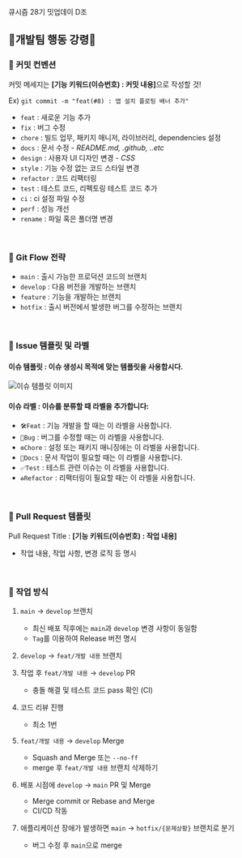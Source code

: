 
큐시즘 28기 밋업데이 D조

## 📢개발팀 행동 강령📢

### 📕 커밋 컨벤션

커밋 메세지는 <b>[기능 키워드(이슈번호) : 커밋 내용]</b>으로 작성할 것!

Ex) `git commit -m "feat(#8) : 앱 설치 플로팅 배너 추가" `

- `feat` : 새로운 기능 추가
- `fix` : 버그 수정
- `chore` : 빌드 업무, 패키지 매니저, 라이브러리, dependencies 설정
- `docs` : 문서 수정 - <i>README.md, .github, ..etc</i>
- `design` : 사용자 UI 디자인 변경 - <i> CSS</i>
- `style` : 기능 수정 없는 코드 스타일 변경
- `refactor` : 코드 리팩터링
- `test` : 테스트 코드, 리펙토링 테스트 코드 추가
- `ci` : ci 설정 파일 수정
- `perf` : 성능 개선
- `rename` : 파일 혹은 폴더명 변경

<br>

### 📙 Git Flow 전략

- `main` : 출시 가능한 프로덕션 코드의 브랜치
- `develop` : 다음 버전을 개발하는 브랜치
- `feature` : 기능을 개발하는 브랜치
- `hotfix` : 출시 버전에서 발생한 버그를 수정하는 브랜치

<br>

### 📒 Issue 템플릿 및 라벨

#### 이슈 템플릿 : 이슈 생성시 목적에 맞는 템플릿을 사용합시다.

![이슈 템플릿 이미지](./.github/issue_template_img.png)

#### 이슈 라벨 : 이슈를 분류할 때 라벨을 추가합니다:

- `🛠Feat` : 기능 개발을 할 때는 이 라벨을 사용합니다.
- `🔨Bug` : 버그를 수정할 때는 이 라벨을 사용합니다.
- `⚙Chore` : 설정 또는 패키지 매니징에는 이 라벨을 사용합니다.
- `📃Docs` : 문서 작업이 필요할 때는 이 라벨을 사용합니다.
- `✅Test` : 테스트 관련 이슈는 이 라벨을 사용합니다.
- `♻Refactor` : 리팩터링이 필요할 때는 이 라벨을 사용합니다.

<br>

### 📗 Pull Request 템플릿

Pull Request Title  : <b>[기능 키워드(이슈번호) : 작업 내용]</b>
- 작업 내용, 작업 사항, 변경 로직 등 명시

<br>

### 📘 작업 방식 

1. `main` → `develop` 브랜치
   - 최신 배포 직후에는 `main`과 `develop` 변경 사항이 동일함
   - `Tag`를 이용하여 Release 버전 명시
2. `develop` → `feat/개발 내용` 브랜치
3. 작업 후 `feat/개발 내용` → `develop` PR

   - 충돌 해결 및 테스트 코드 pass 확인 (CI)

4. 코드 리뷰 진행
   - 최소 1번
5. `feat/개발 내용` → `develop` Merge
   - Squash and Merge 또는 `--no-ff`
   - merge 후 `feat/개발 내용` 브랜치 삭제하기
6. 배포 시점에 `develop` → `main` PR 및 Merge
   - Merge commit or Rebase and Merge
   - CI/CD 작동
7. 애플리케이션 장애가 발생하면 `main` → `hotfix/{문제상황}` 브랜치로 분기
   - 버그 수정 후 `main`으로 merge
